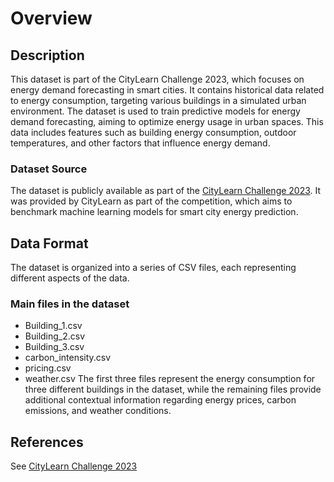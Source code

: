 # Overview
## Description
This dataset is part of the CityLearn Challenge 2023, which focuses on energy demand forecasting in smart cities. It contains historical data related to energy consumption, targeting various buildings in a simulated urban environment.
The dataset is used to train predictive models for energy demand forecasting, aiming to optimize energy usage in urban spaces. This data includes features such as building energy consumption, outdoor temperatures, and other factors that influence energy demand.
### Dataset Source
The dataset is publicly available as part of the [CityLearn Challenge 2023](https://www.citylearn.net/citylearn_challenge/2023.html). It was provided by CityLearn as part of the competition, which aims to benchmark machine learning models for smart city energy prediction.
## Data Format
The dataset is organized into a series of CSV files, each representing different aspects of the data.
### Main files in the dataset
- Building_1.csv
- Building_2.csv
- Building_3.csv
- carbon_intensity.csv
- pricing.csv
- weather.csv
The first three files represent the energy consumption for three different buildings in the dataset, while the remaining files provide additional contextual information regarding energy prices, carbon emissions, and weather conditions.
## References
See [CityLearn Challenge 2023](https://www.citylearn.net/citylearn_challenge/2023.html)